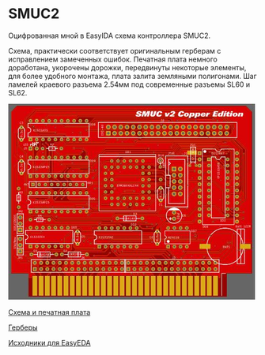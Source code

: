 # SMUC2

Оцифрованная мной в EasyIDA схема контроллера SMUC2.

Схема, практически соответствует оригинальным герберам с исправлением замеченных ошибок. 
Печатная плата немного доработана, укорочены дорожки, передвинуты некоторые элементы, для более удобного монтажа, плата залита земляными полигонами.
Шаг ламелей краевого разъема 2.54мм под современные разъемы SL60 и SL62.

![image](Export/render.jpg)

[Схема и печатная плата](Export)

[Герберы](Gerbers)

[Исходники для EasyEDA](Sources)
